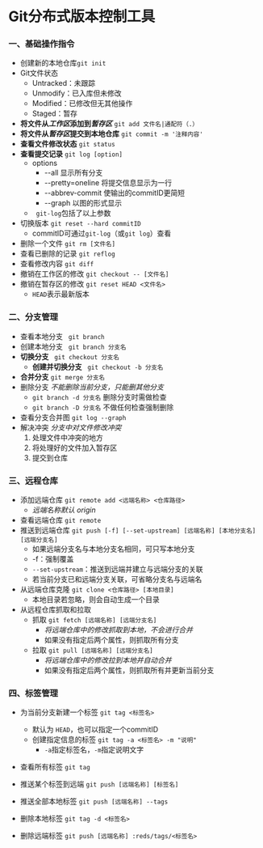 # Git分布式版本控制工具

### 一、基础操作指令

* 创建新的本地仓库`git init`
* Git文件状态
  * Untracked：未跟踪
  * Unmodify：已入库但未修改
  * Modified：已修改但无其他操作
  * Staged：暂存
* **将文件从*工作区*添加到*暂存区***    `git add 文件名|通配符（.） `
* **将文件从*暂存区*提交到本地仓库**    `git commit -m '注释内容'`
* **查看文件修改状态**    `git status`
* **查看提交记录**    `git log [option]`
  * options
    * --all    显示所有分支
    * --pretty=oneline    将提交信息显示为一行
    * --abbrev-commit    使输出的commitID更简短
    * --graph    以图的形式显示
  * ` git-log`包括了以上参数
* 切换版本    `git reset --hard commitID`
  * commitID可通过`git-log`（或`git log`）查看
* 删除一个文件    `git rm [文件名]`
* 查看已删除的记录    `git reflog`  
* 查看修改内容    `git diff`
* 撤销在工作区的修改    `git checkout -- [文件名]`
* 撤销在暂存区的修改    `git reset HEAD <文件名>`
  * `HEAD`表示最新版本




### 二、分支管理

* 查看本地分支     ` git branch`
* 创建本地分支    ` git branch 分支名`
* **切换分支**    ` git checkout 分支名`
  * **创建并切换分支**    ` git checkout -b 分支名`
* **合并分支**    `git merge 分支名`
* 删除分支    *不能删除当前分支，只能删其他分支*
  * `git branch -d 分支名`    删除分支时需做检查
  * `git branch -D 分支名`    不做任何检查强制删除
* 查看分支合并图    `git log --graph`
* 解决冲突    *分支中对文件修改冲突*
  1. 处理文件中冲突的地方
  2. 将处理好的文件加入暂存区
  3. 提交到仓库



### 三、远程仓库

* 添加远端仓库    `git remote add <远端名称> <仓库路径>`
  * *远端名称默认    origin*
* 查看远端仓库    `git remote`
* 推送到远端仓库    `git push [-f] [--set-upstream] [远端名称] [本地分支名] [远端分支名]`
  * 如果远端分支名与本地分支名相同，可只写本地分支
  * -f：强制覆盖
  * `--set-upstream`：推送到远端并建立与远端分支的关联
  * 若当前分支已和远端分支关联，可省略分支名与远端名
* 从远端仓库克隆    `git clone <仓库路径> [本地目录]`
  * 本地目录若忽略，则会自动生成一个目录
* 从远程仓库抓取和拉取
  * 抓取    `git fetch [远端名称] [远端分支名]`
    * *将远端仓库中的修改抓取到本地，不会进行合并*
    * 如果没有指定后两个属性，则抓取所有分支
  * 拉取    `git pull [远端名称] [远端分支名]`
    * *将远端仓库中的修改拉到本地并自动合并*
    * 如果没有指定后两个属性，则抓取所有并更新当前分支



### 四、标签管理

- 为当前分支新建一个标签    `git tag <标签名>`

  - 默认为 `HEAD`，也可以指定一个commitID
  - 创建指定信息的标签    `git tag -a <标签名> -m "说明"`
    - `-a`指定标签名，`-m`指定说明文字

- 查看所有标签    `git tag`

- 推送某个标签到远端    `git push [远端名称] [标签名]`

- 推送全部本地标签    `git push [远端名称] --tags`

- 删除本地标签    `git tag -d <标签名>`

- 删除远端标签    `git push [远端名称] :reds/tags/<标签名>`

  



